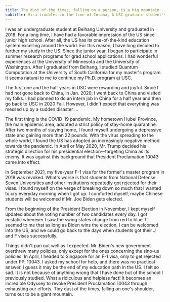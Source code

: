 ```yaml
---
title: The dust of the times, falling on a person, is a big mountain...
subtitle: Visa troubles in the time of Corona, A USC graduate student's story
---
```

I was an undergraduate student at Beihang University and graduated in 2018. For a long time, I have had a favorable impression of the US since junior high school. After all, the US has its one-of-the-kind education system excelling around the world. For this reason, I have long decided to further my study in the US. Since the junior year, I began to participate in summer research programs for grad school applications. I had wonderful experiences at the University of Minnesota and the University of Washington. After I graduated from Beihang, I studied Quantum Computation at the University of South California for my master's program. It seems natural to me to continue my Ph.D. program at USC.

The first one and the half years in USC were rewarding and joyful. Since I had not gone back to China, in Jan. 2020, I went back to China and visited my folks. I had planned to do an intern job in China for a half year and then go back to USC in 2020 Fall. However, I didn't expect that everything was messed up by a sudden disaster ...


The first thing is the COVID-19 pandemic. My hometown Hubei Province, the main epidemic area, adopted a strict policy of stay-home quarantine. After two months of staying home, I found myself undergoing a depressive state and gaining more than 22 pounds. With the virus spreading to the whole world, I found the US has adopted an increasingly negative method towards the pandemic. In April or May 2020, Mr. Trump decided his strategic direction for his presidential election—targeting China as its enemy. It was against this background that President Proclamation 10043 came into effect.

In September 2021, my five-year F-1 visa for the former's master program in 2018 was revoked. What's worse is that students from National Defense Seven Universities and other institutions repeatedly got rejected for their visas. I found myself on the verge of breaking down so much that I wanted to cry everyday morning when I got up. I comforted myself, maybe Chinese students will be welcomed if Mr. Joe Biden gets elected.

From the beginning of the President Election in November, I kept myself updated about the voting number of two candidates every day. I got ecstatic whenever I saw the swing states change from red to blue. It seemed to me that as long as Biden wins the election, I can be welcomed into the US, and we could go back to the days when students got their J and F visas successfully. 

Things didn't pan out well as I expected. Mr. Biden's new government overthrew many policies, only except for the ones concerning the sino-us policies. In April, I headed to Singapore for an F-1 visa, only to get rejected under PP. 10043. I asked my school for help, and there was no practical answer. I guess it may be the end of my education path in the US. I felt so sad. It is not because of anything wrong that I have done but of the school I previously studied. What a ridiculous and helpless fact! It becomes an incredible Odyssey to revoke President Proclamation 10043 through exhausting our efforts. Tiny dust of the times, falling on one's shoulder, turns out to be a giant mountain.